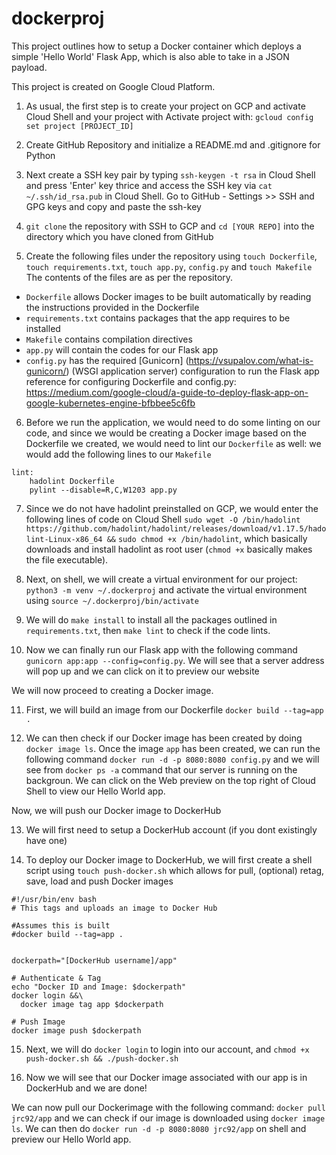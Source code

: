 # dockerproj

This project outlines how to setup a Docker container which deploys a simple 'Hello World' Flask App, which is also able to take in a JSON payload.

This project is created on Google Cloud Platform.

1. As usual, the first step is to create your project on GCP and activate Cloud Shell and your project with Activate project with: ```gcloud config set project [PROJECT_ID]```

2. Create GitHub Repository and initialize a README.md and .gitignore for Python

3. Next create a SSH key pair by typing ```ssh-keygen -t rsa``` in Cloud Shell and press 'Enter' key thrice and access the SSH key via ```cat ~/.ssh/id_rsa.pub``` in Cloud Shell. Go to GitHub - Settings >> SSH and GPG keys and copy and paste the ssh-key

4. ```git clone``` the repository with SSH to GCP and ```cd [YOUR REPO]``` into the directory which you have cloned from GitHub

5. Create the following files under the repository using ```touch Dockerfile```, ```touch requirements.txt```, ```touch app.py```, ```config.py``` and ```touch Makefile```
The contents of the files are as per the repository.
* ```Dockerfile``` allows Docker images to be built automatically by reading the instructions provided in the Dockerfile
* ```requirements.txt``` contains packages that the app requires to be installed
* ```Makefile``` contains compilation directives
* ```app.py``` will contain the codes for our Flask app
* ```config.py``` has the required [Gunicorn] (https://vsupalov.com/what-is-gunicorn/) (WSGI application server) configuration to run the Flask app
reference for configuring Dockerfile and config.py: https://medium.com/google-cloud/a-guide-to-deploy-flask-app-on-google-kubernetes-engine-bfbbee5c6fb

6. Before we run the application, we would need to do some linting on our code, and since we would be creating a Docker image based on the Dockerfile we created, we would need to lint our ```Dockerfile``` as well: we would add the following lines to our ```Makefile```
```
lint:
	hadolint Dockerfile 
	pylint --disable=R,C,W1203 app.py
 ```
 7. Since we do not have hadolint preinstalled on GCP, we would enter the following lines of code on Cloud Shell
  ```sudo wget -O /bin/hadolint https://github.com/hadolint/hadolint/releases/download/v1.17.5/hadolint-Linux-x86_64 &&```                ```sudo chmod +x /bin/hadolint```, which basically downloads and install hadolint as root user (```chmod +x``` basically makes the file executable). 
  
  8. Next, on shell, we will create a virtual environment for our project: ```python3 -m venv ~/.dockerproj``` and activate the virtual environment using ```source ~/.dockerproj/bin/activate``` 
  
  9. We will do ```make install``` to install all the packages outlined in ```requirements.txt```, then ```make lint``` to check if the code lints.
  
  10. Now we can finally run our Flask app with the following command ```gunicorn app:app --config=config.py```. We will see that a server address will pop up and we can click on it to preview our website
  
We will now proceed to creating a Docker image.

  11.  First, we will build an image from our Dockerfile ```docker build --tag=app .```
  
  12. We can then check if our Docker image has been created by doing ```docker image ls```. Once the image ```app``` has been created, we can run the following command ```docker run -d -p 8080:8080 config.py``` and we will see from ```docker ps -a``` command that our server is running on the backgroun. We can click on the Web preview on the top right of Cloud Shell to view our Hello World app.
  
Now, we will push our Docker image to DockerHub 
  
  13. We will first need to setup a DockerHub account (if you dont existingly have one)

  14. To deploy our Docker image to DockerHub, we will first create a shell script using ```touch push-docker.sh``` which allows for pull, (optional) retag, save, load and push Docker images
  
  ```
  #!/usr/bin/env bash
# This tags and uploads an image to Docker Hub

#Assumes this is built
#docker build --tag=app .


dockerpath="[DockerHub username]/app"

# Authenticate & Tag
echo "Docker ID and Image: $dockerpath"
docker login &&\
    docker image tag app $dockerpath

# Push Image
docker image push $dockerpath 
```

  15. Next, we will do ```docker login``` to login into our account, and ```chmod +x push-docker.sh && ./push-docker.sh```

  16. Now we will see that our Docker image associated with our app is in DockerHub and we are done!
  
  We can now pull our Dockerimage with the following command: ```docker pull jrc92/app``` and we can check if our image is downloaded using ```docker image ls```. We can then do ```docker run -d -p 8080:8080 jrc92/app``` on shell and preview our Hello World app.
 
